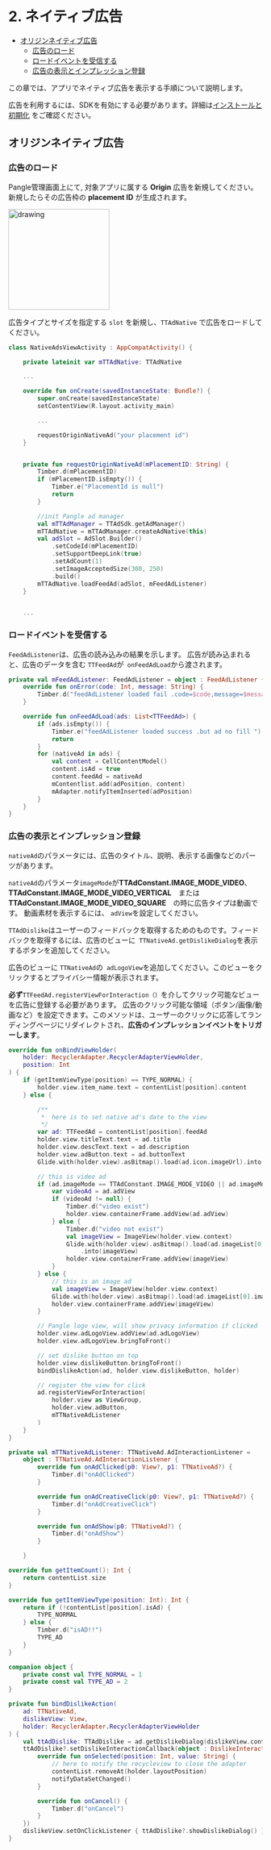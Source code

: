 # 2. ネイティブ広告


* [オリジンネイティブ広告](#start/native_ad_origin)
  * [広告のロード](#start/native_ad_origin_load)
  * [ロードイベントを受信する](#start/native_ad_origin_loadevent)
  * [広告の表示とインプレッション登録](#start/native_ad_origin_display)


この章では、アプリでネイティブ広告を表示する手順について説明します。

広告を利用するには、SDKを有効にする必要があります。詳細は[インストールと初期化](1-integrate_ja.md) をご確認ください。




<a name="start/native_ad_origin"></a>
## オリジンネイティブ広告

<a name="start/native_ad_origin_load"></a>
### 広告のロード

Pangle管理画面上にて, 対象アプリに属する **Origin** 広告を新規してください。 新規したらその広告枠の **placement ID** が生成されます。


<img src="../pics/native_origin.png" alt="drawing" width="200"/>

広告タイプとサイズを指定する `slot` を新規し、`TTAdNative` で広告をロードしてください。


```kotlin
class NativeAdsViewActivity : AppCompatActivity() {

    private lateinit var mTTAdNative: TTAdNative

    ...

    override fun onCreate(savedInstanceState: Bundle?) {
        super.onCreate(savedInstanceState)
        setContentView(R.layout.activity_main)

        ...

        requestOriginNativeAd("your placement id")
    }


    private fun requestOriginNativeAd(mPlacementID: String) {
        Timber.d(mPlacementID)
        if (mPlacementID.isEmpty()) {
            Timber.e("PlacementId is null")
            return
        }

        //init Pangle ad manager
        val mTTAdManager = TTAdSdk.getAdManager()
        mTTAdNative = mTTAdManager.createAdNative(this)
        val adSlot = AdSlot.Builder()
            .setCodeId(mPlacementID)
            .setSupportDeepLink(true)
            .setAdCount(1)
            .setImageAcceptedSize(300, 250)
            .build()
        mTTAdNative.loadFeedAd(adSlot, mFeedAdListener)
    }


    ...

```

<a name="start/native_ad_origin_loadevent"></a>
### ロードイベントを受信する

`FeedAdListener`は、広告の読み込みの結果を示します。 広告が読み込まれると、広告のデータを含む `TTFeedAd`が` onFeedAdLoad`から渡されます。


```kotlin
private val mFeedAdListener: FeedAdListener = object : FeedAdListener {
    override fun onError(code: Int, message: String) {
        Timber.d("feedAdListener loaded fail .code=$code,message=$message")
    }

    override fun onFeedAdLoad(ads: List<TTFeedAd>) {
        if (ads.isEmpty()) {
            Timber.e("feedAdListener loaded success .but ad no fill ")
            return
        }
        for (nativeAd in ads) {
            val content = CellContentModel()
            content.isAd = true
            content.feedAd = nativeAd
            mContentlist.add(adPosition, content)
            mAdapter.notifyItemInserted(adPosition)
        }
    }
}
```

<a name="start/native_ad_origin_display"></a>
### 広告の表示とインプレッション登録

`nativeAd`のパラメータには、広告のタイトル、説明、表示する画像などのパーツがあります。

`nativeAd`のパラメータ`imageMode`が**TTAdConstant.IMAGE_MODE_VIDEO**、　**TTAdConstant.IMAGE_MODE_VIDEO_VERTICAL**　または
**TTAdConstant.IMAGE_MODE_VIDEO_SQUARE**　の時に広告タイプは動画です。
動画素材を表示するには、 `adView`を設定してください。

`TTAdDislike`はユーザーのフィードバックを取得するためのものです。フィードバックを取得するには、広告のビューに` TTNativeAd.getDislikeDialog`を表示するボタンを追加してください。

広告のビューに `TTNativeAd`の` adLogoView`を追加してください。このビューをクリックするとプライバシー情報が表示されます。

**必ず**`TTFeedAd.registerViewForInteraction（）`を介してクリック可能なビューを広告に登録する必要があります。 広告のクリック可能な領域（ボタン/画像/動画など）を設定できます。このメソッドは、ユーザーのクリックに応答してランディングページにリダイレクトされ、**広告のインプレッションイベントをトリガーします**。


```kotlin
override fun onBindViewHolder(
    holder: RecyclerAdapter.RecyclerAdapterViewHolder,
    position: Int
) {
    if (getItemViewType(position) == TYPE_NORMAL) {
        holder.view.item_name.text = contentList[position].content
    } else {

        /**
         *  here is to set native ad's date to the view
         */
        var ad: TTFeedAd = contentList[position].feedAd
        holder.view.titleText.text = ad.title
        holder.view.descText.text = ad.description
        holder.view.adButton.text = ad.buttonText
        Glide.with(holder.view).asBitmap().load(ad.icon.imageUrl).into(holder.view.logoView)

        // this is video ad
        if (ad.imageMode == TTAdConstant.IMAGE_MODE_VIDEO || ad.imageMode == TTAdConstant.IMAGE_MODE_VIDEO_SQUARE || ad.imageMode == TTAdConstant.IMAGE_MODE_VIDEO_VERTICAL) {
            var videoAd = ad.adView
            if (videoAd != null) {
                Timber.d("video exist")
                holder.view.containerFrame.addView(ad.adView)
            } else {
                Timber.d("video not exist")
                val imageView = ImageView(holder.view.context)
                Glide.with(holder.view).asBitmap().load(ad.imageList[0].imageUrl)
                    .into(imageView)
                holder.view.containerFrame.addView(imageView)
            }
        } else {
            // this is an image ad
            val imageView = ImageView(holder.view.context)
            Glide.with(holder.view).asBitmap().load(ad.imageList[0].imageUrl).into(imageView)
            holder.view.containerFrame.addView(imageView)
        }

        // Pangle logo view, will show privacy information if clicked
        holder.view.adLogoView.addView(ad.adLogoView)
        holder.view.adLogoView.bringToFront()

        // set dislike button on top
        holder.view.dislikeButton.bringToFront()
        bindDislikeAction(ad, holder.view.dislikeButton, holder)

        // register the view for click
        ad.registerViewForInteraction(
            holder.view as ViewGroup,
            holder.view.adButton,
            mTTNativeAdListener
        )
    }
}

private val mTTNativeAdListener: TTNativeAd.AdInteractionListener =
    object : TTNativeAd.AdInteractionListener {
        override fun onAdClicked(p0: View?, p1: TTNativeAd?) {
            Timber.d("onAdClicked")
        }

        override fun onAdCreativeClick(p0: View?, p1: TTNativeAd?) {
            Timber.d("onAdCreativeClick")
        }

        override fun onAdShow(p0: TTNativeAd?) {
            Timber.d("onAdShow")
        }

    }

override fun getItemCount(): Int {
    return contentList.size
}

override fun getItemViewType(position: Int): Int {
    return if (!contentList[position].isAd) {
        TYPE_NORMAL
    } else {
        Timber.d("isAD!!")
        TYPE_AD
    }
}

companion object {
    private const val TYPE_NORMAL = 1
    private const val TYPE_AD = 2
}

private fun bindDislikeAction(
    ad: TTNativeAd,
    dislikeView: View,
    holder: RecyclerAdapter.RecyclerAdapterViewHolder
) {
    val ttAdDislike: TTAdDislike = ad.getDislikeDialog(dislikeView.context as Activity)
    ttAdDislike?.setDislikeInteractionCallback(object : DislikeInteractionCallback {
        override fun onSelected(position: Int, value: String) {
            // here to notify the recycleview to close the adapter
            contentList.removeAt(holder.layoutPosition)
            notifyDataSetChanged()
        }

        override fun onCancel() {
            Timber.d("onCancel")
        }
    })
    dislikeView.setOnClickListener { ttAdDislike?.showDislikeDialog() }
}
```
